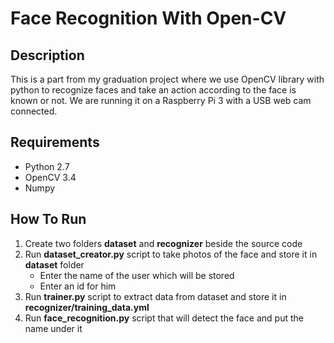 # Face Recognition With Open-CV

## Description
This is a part from my graduation project where we use OpenCV library with python to recognize faces and take an action according to the face is known or not.
We are running it on a Raspberry Pi 3 with a USB web cam connected.

## Requirements 
* Python 2.7
* OpenCV 3.4
* Numpy

## How To Run
1. Create two folders **dataset** and **recognizer** beside the source code
2. Run **dataset_creator.py** script to take photos of the face and store it in **dataset** folder
    - Enter the name of the user which will be stored
    - Enter an id for him
3. Run **trainer.py** script to extract data from dataset and store it in **recognizer/training_data.yml**
4. Run **face_recognition.py** script that will detect the face and put the name under it
